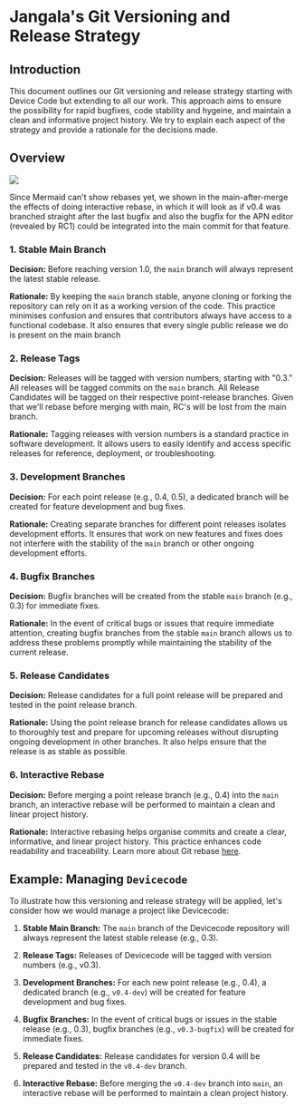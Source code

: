 # Jangala's Git Versioning and Release Strategy

## Introduction

This document outlines our Git versioning and release strategy starting with Device Code but extending to all our work. This approach aims to ensure the possibility for rapid bugfixes, code stability and hygeine, and maintain a clean and informative project history. We try to explain each aspect of the strategy and provide a rationale for the decisions made.

## Overview

[![](https://mermaid.ink/img/pako:eNqdVE1P4zAQ_SsjS1VBSxCFXsiNb3FYQLtwy2ViTxOLxo6cMQuq-t_XThD0I4Hu-pBD5s2b98bjWQhpFYlUQDij0UIbzSksxlxSReMUxjk2NF7CcjTKTGYiqvsWmm8c1iU8nqfdn3ikrSrNwFikkImXo8OTTHxGc4dGll1gmih6WQ3KkuSz9TwU7pi1isR39AeebgfDZw93cKU0W9dboEJtekSVlmtkWSaOcms5menXAX3fIVe1hBg10AEh90UmVrtzOEl-XUx2UFmRK2io9Dpjb8c_8ui1nttGW7OLv2HwtsWmtobRkPVNDOe-4ZDYWf53exuV1xwe9zqMhAnOmFzSsoUk6xS5FCZHvS63E_5vGK9b-5PpCSRwLyVG1TgHpRtpjSHJ7_LfqTbve5Xq3BfBbuCJE3xNyN7RZvbxgM4v7Ww_HtgLExTettrf4RnBXlAdrzKq-wHfZn62pL_K10PQc5MdrQwzZavby7V5mO7AvCbuNBPiQATmgFFh8y0iLhPtxstERCiaoZ9zJF4GKHq2v9-MFCk7TwfC1wqZLjUWDiuRznDehL_Udupnt03bpbr8CyjqoIM?type=png)](https://mermaid.live/edit#pako:eNqdVE1P4zAQ_SsjS1VBSxCFXsiNb3FYQLtwy2ViTxOLxo6cMQuq-t_XThD0I4Hu-pBD5s2b98bjWQhpFYlUQDij0UIbzSksxlxSReMUxjk2NF7CcjTKTGYiqvsWmm8c1iU8nqfdn3ikrSrNwFikkImXo8OTTHxGc4dGll1gmih6WQ3KkuSz9TwU7pi1isR39AeebgfDZw93cKU0W9dboEJtekSVlmtkWSaOcms5menXAX3fIVe1hBg10AEh90UmVrtzOEl-XUx2UFmRK2io9Dpjb8c_8ui1nttGW7OLv2HwtsWmtobRkPVNDOe-4ZDYWf53exuV1xwe9zqMhAnOmFzSsoUk6xS5FCZHvS63E_5vGK9b-5PpCSRwLyVG1TgHpRtpjSHJ7_LfqTbve5Xq3BfBbuCJE3xNyN7RZvbxgM4v7Ww_HtgLExTettrf4RnBXlAdrzKq-wHfZn62pL_K10PQc5MdrQwzZavby7V5mO7AvCbuNBPiQATmgFFh8y0iLhPtxstERCiaoZ9zJF4GKHq2v9-MFCk7TwfC1wqZLjUWDiuRznDehL_Udupnt03bpbr8CyjqoIM)

Since Mermaid can't show rebases yet, we shown in the main-after-merge the effects of doing interactive rebase, in which it will look as if v0.4 was branched straight after the last bugfix and also the bugfix for the APN editor (revealed by RC1) could be integrated into the main commit for that feature.

### 1. Stable Main Branch

**Decision:** Before reaching version 1.0, the `main` branch will always represent the latest stable release.

**Rationale:** By keeping the `main` branch stable, anyone cloning or forking the repository can rely on it as a working version of the code. This practice minimises confusion and ensures that contributors always have access to a functional codebase. It also ensures that every single public release we do is present on the main branch

### 2. Release Tags

**Decision:** Releases will be tagged with version numbers, starting with "0.3." All releases will be tagged commits on the `main` branch. All Release Candidates will be tagged on their respective point-release branches. Given that we'll rebase before merging with main, RC's will be lost from the main branch.

**Rationale:** Tagging releases with version numbers is a standard practice in software development. It allows users to easily identify and access specific releases for reference, deployment, or troubleshooting.

### 3. Development Branches

**Decision:** For each point release (e.g., 0.4, 0.5), a dedicated branch will be created for feature development and bug fixes.

**Rationale:** Creating separate branches for different point releases isolates development efforts. It ensures that work on new features and fixes does not interfere with the stability of the `main` branch or other ongoing development efforts.

### 4. Bugfix Branches

**Decision:** Bugfix branches will be created from the stable `main` branch (e.g., 0.3) for immediate fixes.

**Rationale:** In the event of critical bugs or issues that require immediate attention, creating bugfix branches from the stable `main` branch allows us to address these problems promptly while maintaining the stability of the current release.

### 5. Release Candidates

**Decision:** Release candidates for a full point release will be prepared and tested in the point release branch.

**Rationale:** Using the point release branch for release candidates allows us to thoroughly test and prepare for upcoming releases without disrupting ongoing development in other branches. It also helps ensure that the release is as stable as possible.

### 6. Interactive Rebase

**Decision:** Before merging a point release branch (e.g., 0.4) into the `main` branch, an interactive rebase will be performed to maintain a clean and linear project history.

**Rationale:** Interactive rebasing helps organise commits and create a clear, informative, and linear project history. This practice enhances code readability and traceability. Learn more about Git rebase [here](https://www.atlassian.com/git/tutorials/rewriting-history/git-rebase).

## Example: Managing `Devicecode`

To illustrate how this versioning and release strategy will be applied, let's consider how we would manage a project like Devicecode:

1.  **Stable Main Branch:** The `main` branch of the Devicecode repository will always represent the latest stable release (e.g., 0.3).

2.  **Release Tags:** Releases of Devicecode will be tagged with version numbers (e.g., v0.3).

3.  **Development Branches:** For each new point release (e.g., 0.4), a dedicated branch (e.g., `v0.4-dev`) will be created for feature development and bug fixes.

4.  **Bugfix Branches:** In the event of critical bugs or issues in the stable release (e.g., 0.3), bugfix branches (e.g., `v0.3-bugfix`) will be created for immediate fixes.

5.  **Release Candidates:** Release candidates for version 0.4 will be prepared and tested in the `v0.4-dev` branch.

6.  **Interactive Rebase:** Before merging the `v0.4-dev` branch into `main`, an interactive rebase will be performed to maintain a clean project history.
